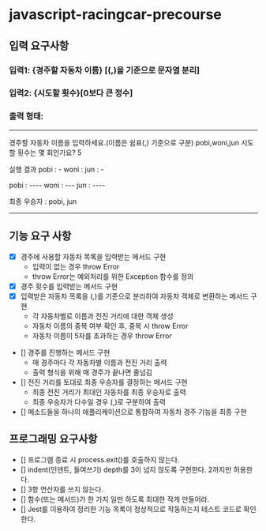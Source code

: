 # javascript-racingcar-precourse

## 입력 요구사항
### 입력1: {경주할 자동차 이름} [(,)을 기준으로 문자열 분리]
### 입력2: {시도할 횟수}[0보다 큰 정수]

### 출력 형태: 

---
경주할 자동차 이름을 입력하세요.(이름은 쉼표(,) 기준으로 구분)
pobi,woni,jun
시도할 횟수는 몇 회인가요?
5

실행 결과
pobi : -
woni : 
jun : -

pobi : ----
woni : ---
jun : ----

최종 우승자 : pobi, jun
___


## 기능 요구 사항
- [x] 경주에 사용할 자동차 목록을 입력받는 메서드 구현
    - 입력이 없는 경우 throw Error
    - throw Error는 예외처리를 위한 Exception 함수를 정의
- [x] 경주 횟수를 입력받는 메서드 구현
- [x] 입력받은 자동차 목록을 (,)를 기준으로 분리하여 자동차 객체로 변환하는 메서드 구현
    - 각 자동차별로 이름과 전진 거리에 대한 객체 생성
    - 자동차 이름의 중복 여부 확인 후, 중복 시 throw Error
    - 자동차 이름이 5자를 초과하는 경우 throw Error
- [] 경주를 진행하는 메서드 구현
    - 매 경주마다 각 자동차별 이름과 전진 거리 출력
    - 출력 형식을 위해 매 경주가 끝나면 줄넘김
- [] 전진 거리를 토대로 최종 우승자를 결정하는 메서드 구현
    - 최종 전진 거리가 최대인 자동차를 최종 우승자로 출력
    - 최종 우승자가 다수일 경우 (,)로 구분하여 출력
- [] 메소드들을 하나의 애플리케이션으로 통합하여 자동차 경주 기능을 최종 구현


## 프로그래밍 요구사항
- [] 프로그램 종료 시 process.exit()를 호출하지 않는다.
- [] indent(인덴트, 들여쓰기) depth를 3이 넘지 않도록 구현한다. 2까지만 허용한다.
- [] 3항 연산자를 쓰지 않는다.
- [] 함수(또는 메서드)가 한 가지 일만 하도록 최대한 작게 만들어라.
- [] Jest를 이용하여 정리한 기능 목록이 정상적으로 작동하는지 테스트 코드로 확인한다.
